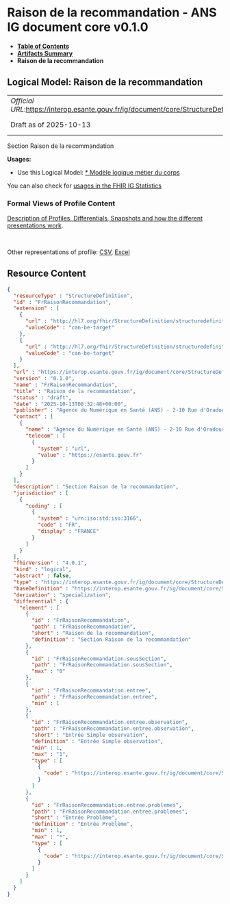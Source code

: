 # Raison de la recommandation - ANS IG document core v0.1.0

* [**Table of Contents**](toc.md)
* [**Artifacts Summary**](artifacts.md)
* **Raison de la recommandation**

## Logical Model: Raison de la recommandation 

| | |
| :--- | :--- |
| *Official URL*:https://interop.esante.gouv.fr/ig/document/core/StructureDefinition/FrRaisonRecommandation | *Version*:0.1.0 |
| Draft as of 2025-10-13 | *Computable Name*:FrRaisonRecommandation |

 
Section Raison de la recommandation 

**Usages:**

* Use this Logical Model: [* Modèle logique métier du corps](StructureDefinition-CorpsDocument.md)

You can also check for [usages in the FHIR IG Statistics](https://packages2.fhir.org/xig/ans.document.fr.core|current/StructureDefinition/FrRaisonRecommandation)

### Formal Views of Profile Content

 [Description of Profiles, Differentials, Snapshots and how the different presentations work](http://build.fhir.org/ig/FHIR/ig-guidance/readingIgs.html#structure-definitions). 

 

Other representations of profile: [CSV](StructureDefinition-FrRaisonRecommandation.csv), [Excel](StructureDefinition-FrRaisonRecommandation.xlsx) 



## Resource Content

```json
{
  "resourceType" : "StructureDefinition",
  "id" : "FrRaisonRecommandation",
  "extension" : [
    {
      "url" : "http://hl7.org/fhir/StructureDefinition/structuredefinition-type-characteristics",
      "valueCode" : "can-be-target"
    },
    {
      "url" : "http://hl7.org/fhir/StructureDefinition/structuredefinition-type-characteristics",
      "valueCode" : "can-be-target"
    }
  ],
  "url" : "https://interop.esante.gouv.fr/ig/document/core/StructureDefinition/FrRaisonRecommandation",
  "version" : "0.1.0",
  "name" : "FrRaisonRecommandation",
  "title" : "Raison de la recommandation",
  "status" : "draft",
  "date" : "2025-10-13T08:32:48+00:00",
  "publisher" : "Agence du Numérique en Santé (ANS) - 2-10 Rue d'Oradour-sur-Glane, 75015 Paris",
  "contact" : [
    {
      "name" : "Agence du Numérique en Santé (ANS) - 2-10 Rue d'Oradour-sur-Glane, 75015 Paris",
      "telecom" : [
        {
          "system" : "url",
          "value" : "https://esante.gouv.fr"
        }
      ]
    }
  ],
  "description" : "Section Raison de la recommandation",
  "jurisdiction" : [
    {
      "coding" : [
        {
          "system" : "urn:iso:std:iso:3166",
          "code" : "FR",
          "display" : "FRANCE"
        }
      ]
    }
  ],
  "fhirVersion" : "4.0.1",
  "kind" : "logical",
  "abstract" : false,
  "type" : "https://interop.esante.gouv.fr/ig/document/core/StructureDefinition/FrRaisonRecommandation",
  "baseDefinition" : "https://interop.esante.gouv.fr/ig/document/core/StructureDefinition/Section",
  "derivation" : "specialization",
  "differential" : {
    "element" : [
      {
        "id" : "FrRaisonRecommandation",
        "path" : "FrRaisonRecommandation",
        "short" : "Raison de la recommandation",
        "definition" : "Section Raison de la recommandation"
      },
      {
        "id" : "FrRaisonRecommandation.sousSection",
        "path" : "FrRaisonRecommandation.sousSection",
        "max" : "0"
      },
      {
        "id" : "FrRaisonRecommandation.entree",
        "path" : "FrRaisonRecommandation.entree",
        "min" : 1
      },
      {
        "id" : "FrRaisonRecommandation.entree.observation",
        "path" : "FrRaisonRecommandation.entree.observation",
        "short" : "Entrée Simple observation",
        "definition" : "Entrée Simple observation",
        "min" : 1,
        "max" : "1",
        "type" : [
          {
            "code" : "https://interop.esante.gouv.fr/ig/document/core/StructureDefinition/FrObservation"
          }
        ]
      },
      {
        "id" : "FrRaisonRecommandation.entree.problemes",
        "path" : "FrRaisonRecommandation.entree.problemes",
        "short" : "Entrée Problème",
        "definition" : "Entrée Problème",
        "min" : 1,
        "max" : "*",
        "type" : [
          {
            "code" : "https://interop.esante.gouv.fr/ig/document/core/StructureDefinition/FrProbleme"
          }
        ]
      }
    ]
  }
}

```

